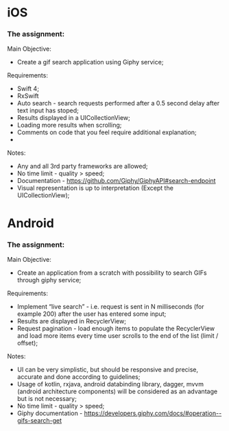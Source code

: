 # iOS

### The assignment:

Main Objective:
  - Create a gif search application using Giphy service;

Requirements:
  - Swift 4;
  - RxSwift
  - Auto search - search requests performed after a 0.5 second delay after text input has stoped;
  - Results displayed in a UICollectionView;
  - Loading more results when scrolling;
  - Comments on code that you feel require additional explanation;
  -
Notes:
  - Any and all 3rd party frameworks are allowed;
  - No time limit - quality > speed;
  - Documentation - https://github.com/Giphy/GiphyAPI#search-endpoint
  - Visual representation is up to interpretation (Except the UICollectionView);

# Android

### The assignment:

Main Objective:
  - Create an application from a scratch with possibility to search GIFs through giphy service;

Requirements:
  - Implement “live search” - i.e. request is sent in N milliseconds (for example 200) after the user has entered some input;
  - Results are displayed in RecyclerView;
  - Request pagination - load enough items to populate the RecyclerView and load more items every time user scrolls to the end of the list (limit / offset);

Notes:
  - UI can be very simplistic, but should be responsive and precise, accurate and done according to guidelines;
  - Usage of kotlin, rxjava, android databinding library, dagger, mvvm (android architecture components) will be considered as an advantage but is not necessary;
  - No time limit - quality > speed;
  - Giphy documentation - https://developers.giphy.com/docs/#operation--gifs-search-get
